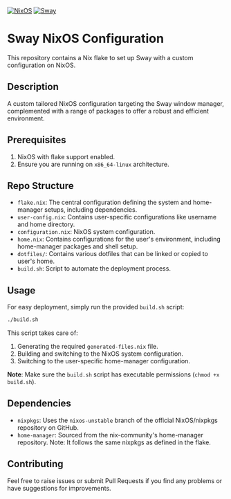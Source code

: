 [![NixOS](https://img.shields.io/badge/NixOS-unstable-blue.svg?logo=nixos)](https://nixos.org/) [![Sway](https://img.shields.io/badge/Sway-customised-blue.svg?logo=gumtree)](https://swaywm.org/)

# Sway NixOS Configuration

This repository contains a Nix flake to set up Sway with a custom configuration on NixOS.

## Description

A custom tailored NixOS configuration targeting the Sway window manager, complemented with a range of packages to offer a robust and efficient environment.

## Prerequisites

1. NixOS with flake support enabled.
2. Ensure you are running on `x86_64-linux` architecture.

## Repo Structure

- `flake.nix`: The central configuration defining the system and home-manager setups, including dependencies.
- `user-config.nix`: Contains user-specific configurations like username and home directory.
- `configuration.nix`: NixOS system configuration.
- `home.nix`: Contains configurations for the user's environment, including home-manager packages and shell setup.
- `dotfiles/`: Contains various dotfiles that can be linked or copied to user's home.
- `build.sh`: Script to automate the deployment process.

## Usage

For easy deployment, simply run the provided `build.sh` script:

```bash
./build.sh
```

This script takes care of:

1. Generating the required `generated-files.nix` file.
2. Building and switching to the NixOS system configuration.
3. Switching to the user-specific home-manager configuration.

**Note**: Make sure the `build.sh` script has executable permissions (`chmod +x build.sh`).

## Dependencies

- `nixpkgs`: Uses the `nixos-unstable` branch of the official NixOS/nixpkgs repository on GitHub.
- `home-manager`: Sourced from the nix-community's home-manager repository. Note: It follows the same nixpkgs as defined in the flake.

## Contributing

Feel free to raise issues or submit Pull Requests if you find any problems or have suggestions for improvements.
